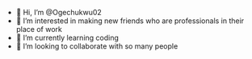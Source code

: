 - 👋 Hi, I’m @Ogechukwu02
- 👀 I’m interested in making new friends who are professionals in their place of work
- 🌱 I’m currently learning coding
- 💞️ I’m looking to collaborate with so many people

<!---
Ogechukwu02/Ogechukwu02 is a ✨ special ✨ repository because its `README.md` (this file) appears on your GitHub profile.
You can click the Preview link to take a look at your changes.
--->
